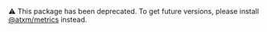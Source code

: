 ⚠️ This package has been deprecated. To get future versions, please install [@atxm/metrics](https://www.npmjs.com/package/@atxm/metrics) instead.